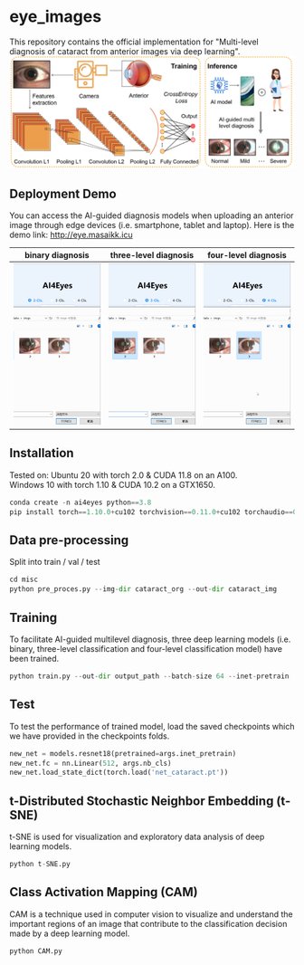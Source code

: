 # eye_images
This repository contains the official implementation for "Multi-level diagnosis of cataract from anterior images via deep learning".
![Schematic](./images/schematic-01.jpg)

## Deployment Demo
You can access the AI-guided diagnosis models when uploading an anterior image through edge devices (i.e. smartphone, tablet and laptop).
Here is the demo link: http://eye.masaikk.icu


| binary diagnosis| three-level diagnosis | four-level diagnosis |
| --- | --- | --- |
| ![](./images/2.gif) | ![](./images/3.gif) | ![图片3](./images/4.gif) |


## Installation 
Tested on:
Ubuntu 20 with torch 2.0 & CUDA 11.8 on an A100.\
Windows 10 with torch 1.10 & CUDA 10.2 on a GTX1650.
```python
conda create -n ai4eyes python==3.8
pip install torch==1.10.0+cu102 torchvision==0.11.0+cu102 torchaudio==0.10.0 -f https://download.pytorch.org/whl/torch_stable.html
```

## Data pre-processing
Split into train / val / test
```python
cd misc
python pre_proces.py --img-dir cataract_org --out-dir cataract_img
```


## Training
To facilitate AI-guided multilevel diagnosis, three deep learning models (i.e. binary, three-level classification and four-level classification model) have been trained.
```python
python train.py --out-dir output_path --batch-size 64 --inet-pretrain
```

## Test
To test the performance of trained model, load the saved checkpoints which we have provided in the checkpoints folds.
```python
new_net = models.resnet18(pretrained=args.inet_pretrain)
new_net.fc = nn.Linear(512, args.nb_cls)
new_net.load_state_dict(torch.load('net_cataract.pt'))
```

## t-Distributed Stochastic Neighbor Embedding (t-SNE)
t-SNE is used for visualization and exploratory data analysis of deep learning models.
```python
python t-SNE.py
```

## Class Activation Mapping (CAM)
CAM is a technique used in computer vision to visualize and understand the 
important regions of an image that contribute to the classification decision made by a deep learning model.
```python
python CAM.py
```